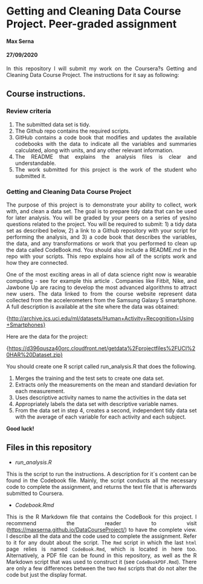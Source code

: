 # Getting and Cleaning Data Course Project. Peer-graded assignment
#### Max Serna
#### 27/09/2020

<div style="text-align: justify">
In this repository I will submit my work on the Coursera?s Getting and Cleaning Data Course Project.
The instructions for it say as following:

## Course instructions.

### Review criteria
1. The submitted data set is tidy.
2. The Github repo contains the required scripts.
3. GitHub contains a code book that modifies and updates the available codebooks with the data to indicate all the variables and summaries calculated, along with units, and any other relevant information.
4. The README that explains the analysis files is clear and understandable.
5. The work submitted for this project is the work of the student who submitted it.

### Getting and Cleaning Data Course Project
The purpose of this project is to demonstrate your ability to collect, work with, and clean a data set. The goal is to prepare tidy data that can be used for later analysis. You will be graded by your peers on a series of yes/no questions related to the project. You will be required to submit: 1) a tidy data set as described below, 2) a link to a Github repository with your script for performing the analysis, and 3) a code book that describes the variables, the data, and any transformations or work that you performed to clean up the data called CodeBook.md. You should also include a README.md in the repo with your scripts. This repo explains how all of the scripts work and how they are connected.

One of the most exciting areas in all of data science right now is wearable computing - see for example this article . Companies like Fitbit, Nike, and Jawbone Up are racing to develop the most advanced algorithms to attract new users. The data linked to from the course website represent data collected from the accelerometers from the Samsung Galaxy S smartphone. A full description is available at the site where the data was obtained:

{http://archive.ics.uci.edu/ml/datasets/Human+Activity+Recognition+Using+Smartphones}

Here are the data for the project:

{https://d396qusza40orc.cloudfront.net/getdata%2Fprojectfiles%2FUCI%20HAR%20Dataset.zip}

You should create one R script called run_analysis.R that does the following.

1. Merges the training and the test sets to create one data set.
2. Extracts only the measurements on the mean and standard deviation for each measurement.
3. Uses descriptive activity names to name the activities in the data set
4. Appropriately labels the data set with descriptive variable names.
5. From the data set in step 4, creates a second, independent tidy data set with the average of each variable for each activity and each subject.

**Good luck!**

## Files in this repository

* *run_analysis.R*

This is the script to run the instructions. A description for it´s content can be found in the Codebook file. Mainly, the script
conducts all the necessary code to complete the assignment, and returns the text file that is afterwards submitted to Coursera.

* *Codebook.Rmd*

This is the R Markdown file that contains the CodeBook for this project. I recommend the reader to visit (https://maxserna.github.io/DataCourseProject/) to have the complete view. I describe all the data and the code
used to complete the assignment. Refer to it for any doubt about the script. The `Rmd` script in which the last `html` page relies is 
named `CodeBook.Rmd`, which is located in here too.
Alternatively, a PDF file can be found in this repository, as well as the R Markdown script that was used to construct it (see `CodeBookPDF.Rmd`). There are only a few differences between the two `Rmd` scripts that do not alter the code but just the display format.

</div>
